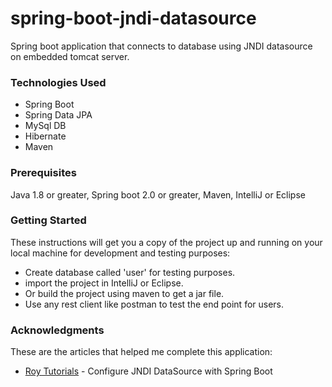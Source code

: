 # spring-boot-jndi-datasource
Spring boot application that connects to database using JNDI datasource on embedded tomcat server.

### Technologies Used
* Spring Boot
* Spring Data JPA
* MySql DB
* Hibernate
* Maven

### Prerequisites
Java 1.8 or greater, Spring boot 2.0 or greater, Maven, IntelliJ or Eclipse

### Getting Started
These instructions will get you a copy of the project up and running on your local machine for development and testing purposes:
* Create database called 'user' for testing purposes.
* import the project in IntelliJ or Eclipse.
* Or build the project using maven to get a jar file.
* Use any rest client like postman to test the end point for users.

### Acknowledgments
These are the articles that helped me complete this application:
* [Roy Tutorials](https://www.roytuts.com/spring-boot-jndi-datasource/) - Configure JNDI DataSource with Spring Boot